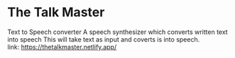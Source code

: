 # The Talk Master
Text to Speech converter
A speech synthesizer which converts written text into speech
This will take text as input and coverts is into speech.
<br>
link: https://thetalkmaster.netlify.app/
